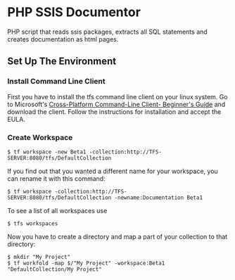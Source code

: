 # PHP SSIS Documentor
PHP script that reads ssis packages, extracts all SQL statements and creates documentation as html pages.

## Set Up The Environment

### Install Command Line Client
First you have to install the tfs command line client on your linux system. Go to Microsoft's [Cross-Platform Command-Line Client- Beginner's Guide](https://msdn.microsoft.com/en-us/library/hh873092.aspx) and download the client. Follow the instructions for installation and accept the EULA.

### Create Workspace

```
$ tf workspace -new Beta1 -collection:http://TFS-SERVER:8080/tfs/DefaultCollection
```

If you find out that you wanted a different name for your workspace, you can rename it with this command:
```
$ tf workspace -collection:http://TFS-SERVER:8080/tfs/DefaultCollection -newname:Documentation Beta1
```

To see a list of all workspaces use
```
$ tfs workspaces
```

Now you have to create a directory and map a part of your collection to that directory:
```
$ mkdir "My Project"
$ tf workfold -map $/"My Project" -workspace:Beta1 "DefaultCollection/My Project"
